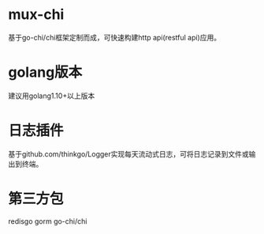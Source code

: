 # mux-chi
  基于go-chi/chi框架定制而成，可快速构建http api(restful api)应用。
# golang版本
  建议用golang1.10+以上版本
# 日志插件
  基于github.com/thinkgo/Logger实现每天流动式日志，可将日志记录到文件或输出到终端。
# 第三方包
  redisgo
  gorm
  go-chi/chi
